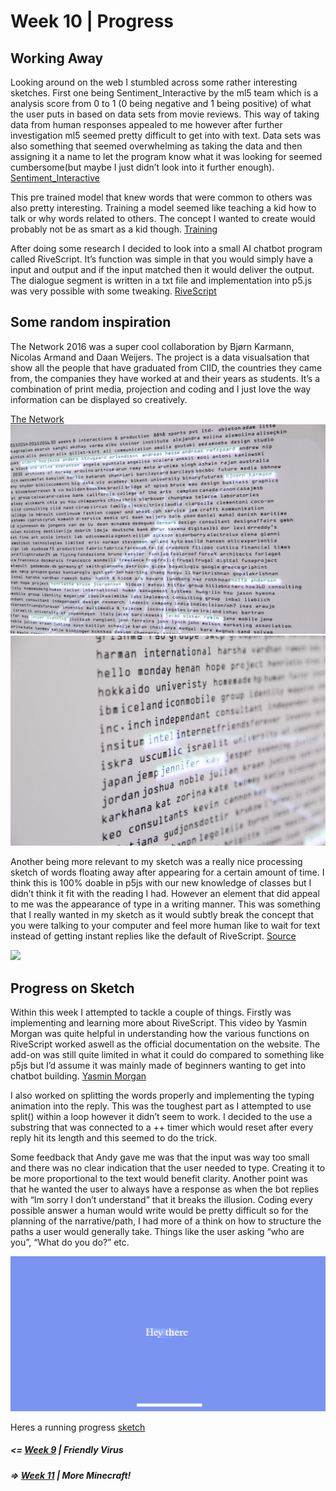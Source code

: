 # Week 10 | Progress

## Working Away

Looking around on the web I stumbled across some rather interesting sketches. First one being Sentiment_Interactive by the ml5 team which is a analysis score from 0 to 1 (0 being negative and 1 being positive) of what the user puts in based on data sets from movie reviews. This way of taking data from human responses appealed to me however after further investigation ml5 seemed pretty difficult to get into with text. Data sets was also something that seemed overwhelming as taking the data and then assigning it a name to let the program know what it was looking for seemed cumbersome(but maybe I just didn’t look into it further enough).  
[Sentiment_Interactive](https://editor.p5js.org/ml5/sketches/Sentiment_Interactive)

This pre trained model that knew words that were common to others was also pretty interesting. Training a model seemed like teaching a kid how to talk or why words related to others. The concept I wanted to create would probably not be as smart as a kid though. 
[Training](https://editor.p5js.org/ml5/sketches/Word2Vec_Interactive)

After doing some research I decided to look into a  small AI chatbot program called RiveScript. It’s function was simple in that you would simply have a input and output and if the input matched then it would deliver the output. The dialogue segment is written in a txt file and implementation into p5.js was very possible with some tweaking. 
[RiveScript](https://www.rivescript.com/about) 

## Some random inspiration 

The Network 2016 was a super cool collaboration by Bjørn Karmann, Nicolas Armand and Daan Weijers. The project is a data visualsation that show all the people that have graduated from CIID, the countries they came from, the companies they have worked at and their years as students. It’s a combination of print media, projection and coding and I just love the way information can be displayed so creatively. 

[The Network](http://bjoernkarmann.dk/thenetwork)
![](1.jpg) ![](2.jpg)

Another being more relevant to my sketch was a really nice processing sketch of words floating away after appearing for a certain amount of time. I think this is 100% doable in p5js with our new knowledge of classes but I didn’t think it fit with the reading I had. However an element that did appeal to me was the appearance of type in a writing manner. This was something that I really wanted in my sketch as it would subtly break the concept that you were talking to your computer and feel more human like to wait for text instead of getting instant replies like the default of RiveScript. 
[Source](https://www.openprocessing.org/sketch/446720)

![](5.gif)

## Progress on Sketch

Within this week I attempted to tackle a couple of things. Firstly was implementing and learning more about RiveScript. This video by Yasmin Morgan was quite helpful in understanding how the various functions on RiveScript worked aswell as the official documentation on the website. The add-on was still quite limited in what it could do compared to something like p5js but I’d assume it was mainly made of beginners wanting to get into chatbot building. 
[Yasmin Morgan](https://www.youtube.com/watch?v=IhM0rmFUWGs&t=2172s&ab_channel=In-grid)

I also worked on splitting the words properly and implementing the typing animation into the reply. This was the toughest part as I attempted to use split() within a loop however it didn’t seem to work. I decided to the use a substring that was connected to a ++ timer which would reset after every reply hit its length and this seemed to do the trick. 

Some feedback that Andy gave me was that the input was way too small and there was no clear indication that the user needed to type. Creating it to be more proportional to the text would benefit clarity. Another point was that he wanted the user to always have a response as when the bot replies with “Im sorry I don’t understand” that it breaks the illusion. Coding every possible answer a human would write would be pretty difficult so for the planning of the narrative/path, I had more of a think on how to structure the paths a user would generally take. Things like the user asking “who are you”, “What do you do?” etc. 

![](3.PNG)

Heres a running progress [sketch](https://jamtt.github.io/Codewords/Week%209/StartofSomething/)

##### <= [Week 9](https://github.com/Jamtt/Codewords/blob/master/Week%209/readme.md) | Friendly Virus
##### => [Week 11](https://github.com/Jamtt/Codewords/blob/master/Week_11/readme.md) | More Minecraft!

